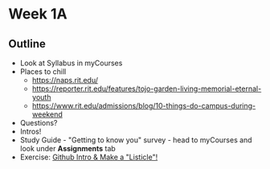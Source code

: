 # Week 1A

## Outline
- Look at Syllabus in myCourses
- Places to chill
  - https://naps.rit.edu/
  - https://reporter.rit.edu/features/tojo-garden-living-memorial-eternal-youth
  - https://www.rit.edu/admissions/blog/10-things-do-campus-during-weekend
- Questions?
- Intros!
- Study Guide - "Getting to know you" survey - head to myCourses and look under **Assignments** tab
- Exercise: [Github Intro & Make a "Listicle"!](../exercises/github-intro.md)
